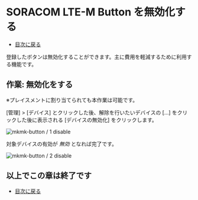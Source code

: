 # SORACOM LTE-M Button を無効化する

* [目次に戻る](../index#closing)

登録したボタンは無効化することができます。主に費用を軽減するために利用する機能です。

## 作業: 無効化をする

※プレイスメントに割り当てられても本作業は可能です。

[管理] > [デバイス] とクリックした後、解除を行いたいデバイスの [...] をクリックした後に表示される [デバイスの無効化] をクリックします。  

![mkmk-button / 1 disable](https://docs.google.com/drawings/d/e/2PACX-1vRK-JQadfhtAhXgWz6HFbAHCMqAWsmITUvaAT4DkUTTA3PTa5WCsQkr3lBWNBVCDIE8O50kmfsWNViz/pub?w=922&h=259)

対象デバイスの有効が *無効* となれば完了です。

![mkmk-button / 2 disable](https://docs.google.com/drawings/d/e/2PACX-1vTzpwoIGONV8KFA_tBTD_r6_PETkmdtLzzq_bMvQASQk9ayKriiUAIZi2Y0MWuPCxMJ501Sr57IvHQP/pub?w=929&h=122)

## 以上でこの章は終了です

* [目次に戻る](../index#closing)
